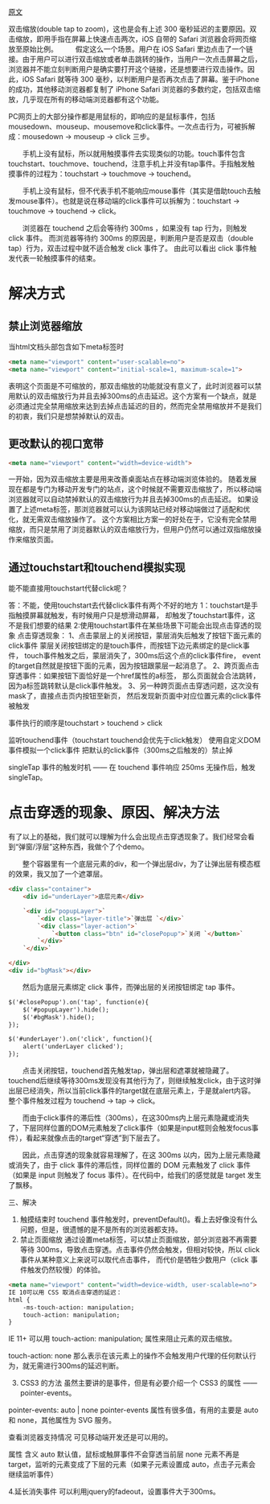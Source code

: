 [原文](https://juejin.cn/post/6844904031026937864)

双击缩放(double tap to zoom)，这也是会有上述 300 毫秒延迟的主要原因。双击缩放，即用手指在屏幕上快速点击两次，iOS 自带的 Safari 浏览器会将网页缩放至原始比例。         假定这么一个场景。用户在 iOS Safari 里边点击了一个链接。由于用户可以进行双击缩放或者单击跳转的操作，当用户一次点击屏幕之后，浏览器并不能立刻判断用户是确实要打开这个链接，还是想要进行双击操作。因此，iOS Safari 就等待 300 毫秒，以判断用户是否再次点击了屏幕。鉴于iPhone的成功，其他移动浏览器都复制了 iPhone Safari 浏览器的多数约定，包括双击缩放，几乎现在所有的移动端浏览器都有这个功能。

PC网页上的大部分操作都是用鼠标的，即响应的是鼠标事件，包括mousedown、mouseup、mousemove和click事件。一次点击行为，可被拆解成：mousedown -> mouseup -> click 三步。

　　手机上没有鼠标，所以就用触摸事件去实现类似的功能。touch事件包含touchstart、touchmove、touchend，注意手机上并没有tap事件。手指触发触摸事件的过程为：touchstart -> touchmove -> touchend。

　　手机上没有鼠标，但不代表手机不能响应mouse事件（其实是借助touch去触发mouse事件）。也就是说在移动端的click事件可以拆解为：touchstart -> touchmove -> touchend -> click。

　　浏览器在 touchend 之后会等待约 300ms ，如果没有 tap 行为，则触发 click 事件。 而浏览器等待约 300ms 的原因是，判断用户是否是双击（double tap）行为，双击过程中就不适合触发 click 事件了。 由此可以看出 click 事件触发代表一轮触摸事件的结束。

# 解决方式

## 禁止浏览器缩放     

当html文档头部包含如下meta标签时

```html
<meta name="viewport" content="user-scalable=no">
<meta name="viewport" content="initial-scale=1, maximum-scale=1">
```

表明这个页面是不可缩放的，那双击缩放的功能就没有意义了，此时浏览器可以禁用默认的双击缩放行为并且去掉300ms的点击延迟。这个方案有一个缺点，就是必须通过完全禁用缩放来达到去掉点击延迟的目的，然而完全禁用缩放并不是我们的初衷，我们只是想禁掉默认的双击。

## 更改默认的视口宽带

```html
<meta name="viewport" content="width=device-width">
```

一开始，因为双击缩放主要是用来改善桌面站点在移动端浏览体验的。 随着发展现在都是专门为移动开发专门的站点，这个时候就不需要双击缩放了，所以移动端浏览器就可以自动禁掉默认的双击缩放行为并且去掉300ms的点击延迟。
如果设置了上述meta标签，那浏览器就可以认为该网站已经对移动端做过了适配和优化，就无需双击缩放操作了。    这个方案相比方案一的好处在于，它没有完全禁用缩放，而只是禁用了浏览器默认的双击缩放行为，但用户仍然可以通过双指缩放操作来缩放页面。

## 通过touchstart和touchend模拟实现

能不能直接用touchstart代替click呢？

答：不能，使用touchstart去代替click事件有两个不好的地方
    1：touchstart是手指触摸屏幕就触发，有时候用户只是想滑动屏幕，
    却触发了touchstart事件，这不是我们想要的结果
    2:使用touchstart事件在某些场景下可能会出现点击穿透的现象
点击穿透现象：
   1、点击蒙层上的关闭按钮，蒙层消失后触发了按钮下面元素的click事件
      蒙层关闭按钮绑定的是touch事件，而按钮下边元素绑定的是click事件，
    touch事件触发之后，蒙层消失了，300ms后这个点的click事件fire，
    event的target自然就是按钮下面的元素，因为按钮跟蒙层一起消息了。
  2、跨页面点击穿透事件：如果按钮下面恰好是一个href属性的a标签，
    那么页面就会合法跳转，因为a标签跳转默认是click事件触发。
  3、另一种跨页面点击穿透问题，这次没有mask了，直接点击页内按钮至新页，
    然后发现新页面中对应位置元素的click事件被触发

事件执行的顺序是touchstart > touchend > click

监听touchend事件（touchstart touchend会优先于click触发）
使用自定义DOM事件模拟一个click事件
把默认的click事件（300ms之后触发的）禁止掉

singleTap 事件的触发时机 —— 在 touchend 事件响应 250ms 无操作后，触发singleTap。

# 点击穿透的现象、原因、解决方法

有了以上的基础，我们就可以理解为什么会出现点击穿透现象了。我们经常会看到“弹窗/浮层”这种东西，我做个了个demo。

　　整个容器里有一个底层元素的div，和一个弹出层div，为了让弹出层有模态框的效果，我又加了一个遮罩层。

```html
<div class="container">
    <div id="underLayer">底层元素</div>

    `<div id="popupLayer">`
        `<div class="layer-title">`弹出层 `</div>`
        `<div class="layer-action">`
            `<button class="btn" id="closePopup">`关闭 `</button>`
        `</div>`
    `</div>`

</div>
<div id="bgMask"></div>
```

　　然后为底层元素绑定 click 事件，而弹出层的关闭按钮绑定 tap 事件。

```html
$('#closePopup').on('tap', function(e){
    $('#popupLayer').hide();
    $('#bgMask').hide();
});

$('#underLayer').on('click', function(){
    alert('underLayer clicked');
});
```

　　点击关闭按钮，touchend首先触发tap，弹出层和遮罩就被隐藏了。touchend后继续等待300ms发现没有其他行为了，则继续触发click，由于这时弹出层已经消失，所以当前click事件的target就在底层元素上，于是就alert内容。整个事件触发过程为 touchend -> tap -> click。

　　而由于click事件的滞后性（300ms），在这300ms内上层元素隐藏或消失了，下层同样位置的DOM元素触发了click事件（如果是input框则会触发focus事件），看起来就像点击的target“穿透”到下层去了。

　　因此，点击穿透的现象就容易理解了，在这 300ms 以内，因为上层元素隐藏或消失了，由于 click 事件的滞后性，同样位置的 DOM 元素触发了 click 事件（如果是 input 则触发了 focus 事件）。在代码中，给我们的感觉就是 target 发生了飘移。

三、解决

1. 触摸结束时 touchend 事件触发时，preventDefault()。看上去好像没有什么问题，但是，很遗憾的是不是所有的浏览器都支持。
2. 禁止页面缩放 通过设置meta标签，可以禁止页面缩放，部分浏览器不再需要等待 300ms，导致点击穿透。点击事件仍然会触发，但相对较快，所以 click 事件从某种意义上来说可以取代点击事件， 而代价是牺牲少数用户（click 事件触发仍然较慢）的体验。

```html
<meta name="viewport" content="width=device-width, user-scalable=no">
IE 10可以用 CSS 取消点击穿透的延迟：
html {
    -ms-touch-action: manipulation;
    touch-action: manipulation;
}
```

IE 11+ 可以用 touch-action: manipulation; 属性来阻止元素的双击缩放。

touch-action: none 那么表示在该元素上的操作不会触发用户代理的任何默认行为，就无需进行300ms的延迟判断。

3. CSS3 的方法 虽然主要讲的是事件，但是有必要介绍一个 CSS3 的属性 —— pointer-events。

pointer-events:  auto | none
pointer-events 属性有很多值，有用的主要是 auto 和 none，其他属性为 SVG 服务。

查看浏览器支持情况 可见移动端开发还是可以用的。

属性	含义
auto	默认值，鼠标或触屏事件不会穿透当前层
none	元素不再是target，监听的元素变成了下层的元素（如果子元素设置成 auto，点击子元素会继续监听事件）

4.延长消失事件 可以利用jquery的fadeout，设置事件大于300ms。
